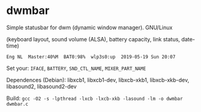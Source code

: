 # dwmbar
Simple statusbar for dwm (dynamic window manager). GNU/Linux

(keyboard layout, sound volume (ALSA), battery capacity, link status, date-time)

    Eng NL  Master:40%M  BAT0:98%  wlp3s0:up  2019-05-19 Sun 20:07

Set your: `IFACE`, `BATTERY`, `SND_CTL_NAME`, `MIXER_PART_NAME`

Dependences (Debian): libxcb1, libxcb1-dev, libxcb-xkb1, libxcb-xkb-dev, libasound2, libasound2-dev

Build: `gcc -O2 -s -lpthread -lxcb -lxcb-xkb -lasound -lm -o dwmbar dwmbar.c`
